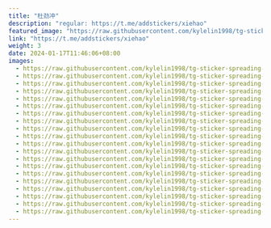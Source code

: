 ```yaml
---
title: "杜劲冲"
description: "regular: https://t.me/addstickers/xiehao"
featured_image: "https://raw.githubusercontent.com/kylelin1998/tg-sticker-spreading-worldwide-images/main/img/c4703008-707b-4647-8660-9eacee3448ad.jpg"
link: "https://t.me/addstickers/xiehao"
weight: 3
date: 2024-01-17T11:46:06+08:00
images:
  - https://raw.githubusercontent.com/kylelin1998/tg-sticker-spreading-worldwide-images/main/img/c4703008-707b-4647-8660-9eacee3448ad.jpg
  - https://raw.githubusercontent.com/kylelin1998/tg-sticker-spreading-worldwide-images/main/img/6ab4467a-b55f-4c12-970b-dbd8c4e90df4.jpg
  - https://raw.githubusercontent.com/kylelin1998/tg-sticker-spreading-worldwide-images/main/img/9cd21fd2-3e44-4a41-9771-311481b2efc3.jpg
  - https://raw.githubusercontent.com/kylelin1998/tg-sticker-spreading-worldwide-images/main/img/8a14e3cb-5d76-4c1e-bc9b-6c48d68fcb62.jpg
  - https://raw.githubusercontent.com/kylelin1998/tg-sticker-spreading-worldwide-images/main/img/a894d903-55a9-46e7-9cf3-e2ed08bee39c.jpg
  - https://raw.githubusercontent.com/kylelin1998/tg-sticker-spreading-worldwide-images/main/img/a41f276d-cbdd-4ebf-a995-e1c3268b77e9.jpg
  - https://raw.githubusercontent.com/kylelin1998/tg-sticker-spreading-worldwide-images/main/img/9d65c5e1-d309-4ec8-afcc-759854479be3.jpg
  - https://raw.githubusercontent.com/kylelin1998/tg-sticker-spreading-worldwide-images/main/img/e1b1b8bf-a057-4a44-816d-35cc1b360c71.jpg
  - https://raw.githubusercontent.com/kylelin1998/tg-sticker-spreading-worldwide-images/main/img/ff682d79-9c92-44ec-a763-d4818d5de079.jpg
  - https://raw.githubusercontent.com/kylelin1998/tg-sticker-spreading-worldwide-images/main/img/c8632ac5-b8fc-4501-b6a4-927a39563511.jpg
  - https://raw.githubusercontent.com/kylelin1998/tg-sticker-spreading-worldwide-images/main/img/e3b71cce-72d4-4378-acda-446436dafa58.jpg
  - https://raw.githubusercontent.com/kylelin1998/tg-sticker-spreading-worldwide-images/main/img/a071c33a-e936-4974-bede-4ca73937fa1f.jpg
  - https://raw.githubusercontent.com/kylelin1998/tg-sticker-spreading-worldwide-images/main/img/54b3f042-23b4-45e7-bab5-d3eb5c2dd227.jpg
  - https://raw.githubusercontent.com/kylelin1998/tg-sticker-spreading-worldwide-images/main/img/daea70d9-0812-4e56-87b9-0628e4eea354.jpg
  - https://raw.githubusercontent.com/kylelin1998/tg-sticker-spreading-worldwide-images/main/img/cdd0dd2d-6a1a-4934-9772-ce552816f3c7.jpg
  - https://raw.githubusercontent.com/kylelin1998/tg-sticker-spreading-worldwide-images/main/img/0ad3f40d-3352-4e9e-be4b-b6bf88e30ee3.jpg
  - https://raw.githubusercontent.com/kylelin1998/tg-sticker-spreading-worldwide-images/main/img/512d5156-bce8-4803-9680-8cfd7dc4bf06.jpg
  - https://raw.githubusercontent.com/kylelin1998/tg-sticker-spreading-worldwide-images/main/img/937d0643-19d6-470f-a123-90fab1110f9b.jpg
  - https://raw.githubusercontent.com/kylelin1998/tg-sticker-spreading-worldwide-images/main/img/e537fef3-c656-4e50-ac7f-7ccb5ec9a97d.jpg
  - https://raw.githubusercontent.com/kylelin1998/tg-sticker-spreading-worldwide-images/main/img/c603759b-866f-42fa-9219-5555499a9c98.jpg
---
```

